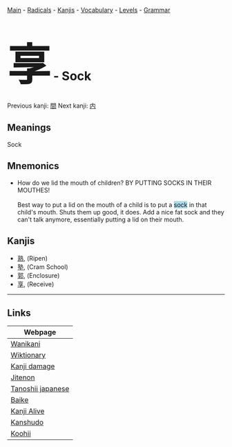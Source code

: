 <style> bigfont {font-size: 100px}</style>
[Main](../README.md) -
[Radicals](../radicals.md) -
[Kanjis](../kanjis.md) -
[Vocabulary](../vocabulary.md) -
[Levels](../levels.md) -
[Grammar](../grammar.md)
# <bigfont> 享</bigfont> - Sock 

Previous kanji: [間](間.md) Next kanji: [内](内.md) 

## Meanings
 Sock
## Mnemonics
 * How do we lid the mouth of children? BY PUTTING SOCKS IN THEIR MOUTHES!<br><br>Best way to put a lid on the mouth of a child is to put a <span style="background-color:#ADD8E6"> sock</span> in that child's mouth. Shuts them up good, it does. Add a nice fat sock and they can't talk anymore, essentially putting a lid on their mouth.


## Kanjis
 * [熟](../kanjis/熟.md), (Ripen)
* [塾](../kanjis/塾.md), (Cram School)
* [郭](../kanjis/郭.md), (Enclosure)
* [享](../kanjis/享.md), (Receive)



---

## Links 

| Webpage |
| --- |
| [Wanikani          ](https://www.wanikani.com/kanji/享) |
| [Wiktionary        ](https://en.wiktionary.org/wiki/享) |
| [Kanji damage      ](http://www.kanjidamage.com/kanji/search?utf8=✓&q=享) |
| [Jitenon           ](https://jitenon.com/kanji/享) |
| [Tanoshii japanese ](https://www.tanoshiijapanese.com/dictionary/kanji.cfm?k=享) |
| [Baike             ](https://baike.baidu.com/item/享) |
| [Kanji Alive       ](https://app.kanjialive.com/享) |
| [Kanshudo          ](https://www.kanshudo.com/searchmn?q=享) |
| [Koohii            ](https://kanji.koohii.com/study/kanji/享) |
